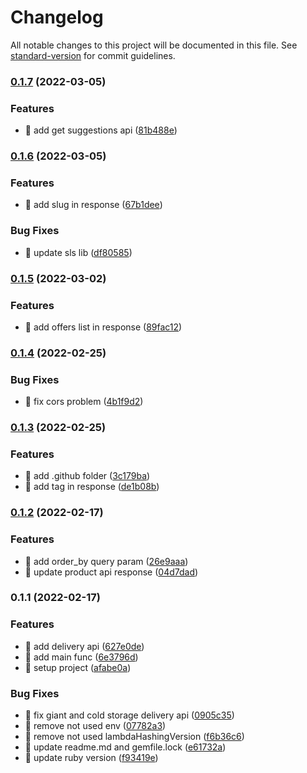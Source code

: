 # Changelog

All notable changes to this project will be documented in this file. See [standard-version](https://github.com/conventional-changelog/standard-version) for commit guidelines.

### [0.1.7](https://github.com/yeukfei02/singapore-grocery-api/compare/v0.1.6...v0.1.7) (2022-03-05)


### Features

* 🎸 add get suggestions api ([81b488e](https://github.com/yeukfei02/singapore-grocery-api/commit/81b488ed5ffbd7bb7798edb3f28c2746e32bbdc1))

### [0.1.6](https://github.com/yeukfei02/singapore-grocery-api/compare/v0.1.5...v0.1.6) (2022-03-05)


### Features

* 🎸 add slug in response ([67b1dee](https://github.com/yeukfei02/singapore-grocery-api/commit/67b1deef8c7da734a9bcc3518e029d204ed3145b))


### Bug Fixes

* 🐛 update sls lib ([df80585](https://github.com/yeukfei02/singapore-grocery-api/commit/df80585a4e415d0ee6cd529fedf9f549c37e20d8))

### [0.1.5](https://github.com/yeukfei02/singapore-grocery-api/compare/v0.1.4...v0.1.5) (2022-03-02)


### Features

* 🎸 add offers list in response ([89fac12](https://github.com/yeukfei02/singapore-grocery-api/commit/89fac127de20cc150698a5e6603090aea8152ec7))

### [0.1.4](https://github.com/yeukfei02/singapore-grocery-api/compare/v0.1.3...v0.1.4) (2022-02-25)


### Bug Fixes

* 🐛 fix cors problem ([4b1f9d2](https://github.com/yeukfei02/singapore-grocery-api/commit/4b1f9d2ed25ad1f69bddc472310670da71b39f49))

### [0.1.3](https://github.com/yeukfei02/singapore-grocery-api/compare/v0.1.2...v0.1.3) (2022-02-25)


### Features

* 🎸 add .github folder ([3c179ba](https://github.com/yeukfei02/singapore-grocery-api/commit/3c179bad86a96f08b35141e9755c57d8d30a71ab))
* 🎸 add tag in response ([de1b08b](https://github.com/yeukfei02/singapore-grocery-api/commit/de1b08bb95f45571d42f312bc5ff59edf36e4323))

### [0.1.2](https://github.com/yeukfei02/singapore-grocery-api/compare/v0.1.1...v0.1.2) (2022-02-17)


### Features

* 🎸 add order_by query param ([26e9aaa](https://github.com/yeukfei02/singapore-grocery-api/commit/26e9aaaac801f5b2861793c178cc5244827d4555))
* 🎸 update product api response ([04d7dad](https://github.com/yeukfei02/singapore-grocery-api/commit/04d7dad599cb1c3e55ce8939a94cfbc35ac5f9e8))

### 0.1.1 (2022-02-17)


### Features

* 🎸 add delivery api ([627e0de](https://github.com/yeukfei02/singapore-grocery-api/commit/627e0de9e7b531b32c464610f844bd960444c9c9))
* 🎸 add main func ([6e3796d](https://github.com/yeukfei02/singapore-grocery-api/commit/6e3796d07ba3c6d77b54bfaa23dbae850680014c))
* 🎸 setup project ([afabe0a](https://github.com/yeukfei02/singapore-grocery-api/commit/afabe0a16fb9600c6d146f0dd6d110ef657d4859))


### Bug Fixes

* 🐛 fix giant and cold storage delivery api ([0905c35](https://github.com/yeukfei02/singapore-grocery-api/commit/0905c359c6d07182252d0c1476ba319528feabfa))
* 🐛 remove not used env ([07782a3](https://github.com/yeukfei02/singapore-grocery-api/commit/07782a318d9a67583e9a91fefc5a5669b9dfecdf))
* 🐛 remove not used lambdaHashingVersion ([f6b36c6](https://github.com/yeukfei02/singapore-grocery-api/commit/f6b36c6e15f5252dc4d455df49bfe7b4e8702a34))
* 🐛 update readme.md and gemfile.lock ([e61732a](https://github.com/yeukfei02/singapore-grocery-api/commit/e61732ad6c203a8240bb50168648a22e587d14f7))
* 🐛 update ruby version ([f93419e](https://github.com/yeukfei02/singapore-grocery-api/commit/f93419e5cbde5029f06eed0391ff6b486858025e))
